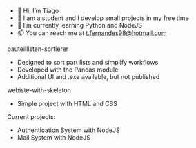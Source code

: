- 👋 Hi, I’m Tiago
- 👀 I am a student and I develop small projects in my free time
- 🌱 I’m currently learning Python and NodeJS
- 📫 You can reach me at t.fernandes98@hotmail.com

bauteillisten-sortierer
- Designed to sort part lists and simplify workflows
- Developed with the Pandas module
- Additional UI and .exe available, but not published

webiste-with-skeleton
- Simple project with HTML and CSS

Current projects:
- Authentication System with NodeJS
- Mail System with NodeJS
